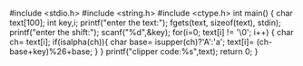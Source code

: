 #include <stdio.h>
#include <string.h>
#include <ctype.h>
int main()
{
    char text[100];
    int key,i;
    printf("enter the text:");
    fgets(text, sizeof(text), stdin);
    printf("enter the shift:");
    scanf("%d",&key);
    for(i=0; text[i] != '\0'; i++)
    {
        char ch= text[i];
        if(isalpha(ch)){
            char base= isupper(ch)?'A':'a';
            text[i]= (ch-base+key)%26+base;
        }
    }
    printf("clipper code:%s",text);
    return 0;
    }
    
   
